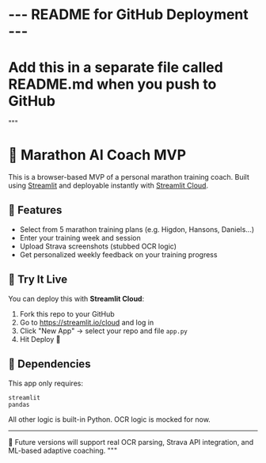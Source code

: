 # --- README for GitHub Deployment ---
# Add this in a separate file called README.md when you push to GitHub

"""
# 🏃 Marathon AI Coach MVP

This is a browser-based MVP of a personal marathon training coach. Built using [Streamlit](https://streamlit.io) and deployable instantly with [Streamlit Cloud](https://streamlit.io/cloud).

## 🚀 Features
- Select from 5 marathon training plans (e.g. Higdon, Hansons, Daniels...)
- Enter your training week and session
- Upload Strava screenshots (stubbed OCR logic)
- Get personalized weekly feedback on your training progress

## 🧪 Try It Live
You can deploy this with **Streamlit Cloud**:

1. Fork this repo to your GitHub
2. Go to https://streamlit.io/cloud and log in
3. Click "New App" → select your repo and file `app.py`
4. Hit Deploy 🚀

## 🔧 Dependencies
This app only requires:
```
streamlit
pandas
```

All other logic is built-in Python. OCR logic is mocked for now.

---
📌 Future versions will support real OCR parsing, Strava API integration, and ML-based adaptive coaching.
"""
